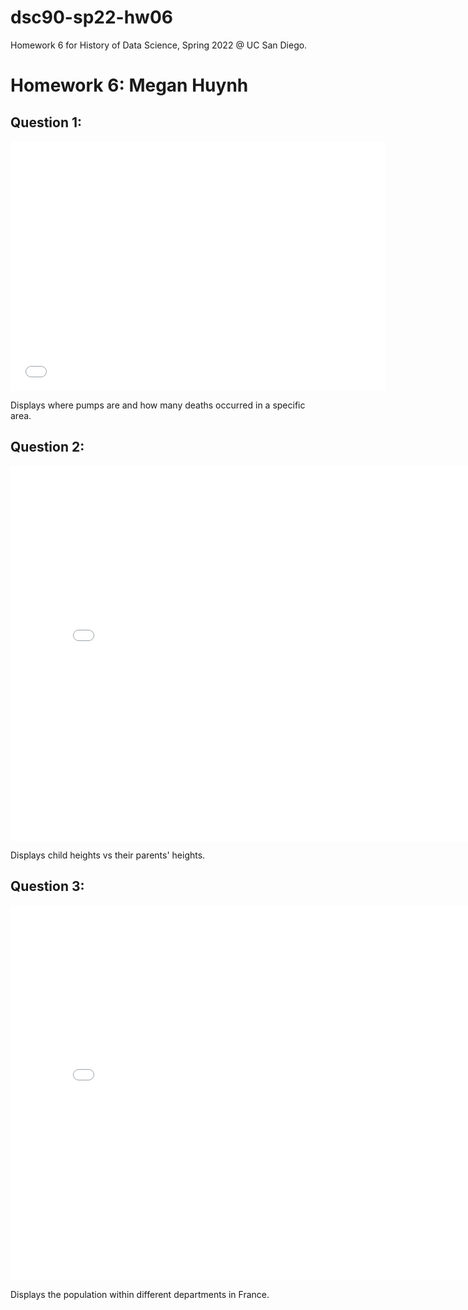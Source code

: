 # dsc90-sp22-hw06
Homework 6 for History of Data Science, Spring 2022 @ UC San Diego.

<h1>Homework 6: Megan Huynh</h1>

<h2>Question 1:</h2>
<iframe src='snow-map.html' width=600 height=400 frameBorder=0></iframe>
<p>Displays where pumps are and how many deaths occurred in a specific area.</p>

<h2>Question 2:</h2>
<iframe src='galton-scatter.html' width=800 height=600 frameBorder=0></iframe>
<p>Displays child heights vs their parents' heights.</p>

<h2>Question 3:</h2>
<iframe src='france-pop.html' width=800 height=600 frameBorder=0></iframe>
<p>Displays the population within different departments in France.</p>
